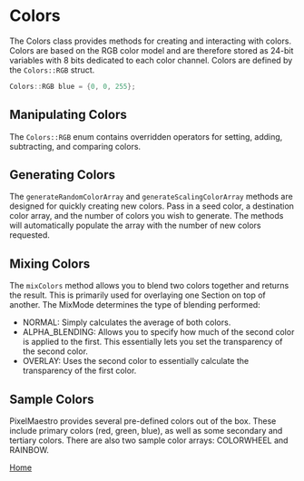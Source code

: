 # Colors
The Colors class provides methods for creating and interacting with colors. Colors are based on the RGB color model and are therefore stored as 24-bit variables with 8 bits dedicated to each color channel. Colors are defined by the `Colors::RGB` struct.
```c++
Colors::RGB blue = {0, 0, 255};
```

## Manipulating Colors
The `Colors::RGB` enum contains overridden operators for setting, adding, subtracting, and comparing colors.

## Generating Colors
The `generateRandomColorArray` and `generateScalingColorArray` methods are designed for quickly creating new colors. Pass in a seed color, a destination color array, and the number of colors you wish to generate. The methods will automatically populate the array with the number of new colors requested.

## Mixing Colors
The `mixColors` method allows you to blend two colors together and returns the result. This is primarily used for overlaying one Section on top of another.
The MixMode determines the type of blending performed:
* NORMAL: Simply calculates the average of both colors.
* ALPHA_BLENDING: Allows you to specify how much of the second color is applied to the first. This essentially lets you set the transparency of the second color.
* OVERLAY: Uses the second color to essentially calculate the transparency of the first color.

## Sample Colors
PixelMaestro provides several pre-defined colors out of the box. These include primary colors (red, green, blue), as well as some secondary and tertiary colors.
There are also two sample color arrays: COLORWHEEL and RAINBOW.

[Home](Readme.md)
